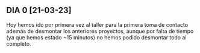 
## DIA 0 [21-03-23]

Hoy hemos ido por primera vez al taller para la primera toma de contacto además de desmontar los anteriores proyectos, aunque por falta de tiempo (ya que hemos estado ~15 minutos) no hemos podido desmontar todo al completo.
